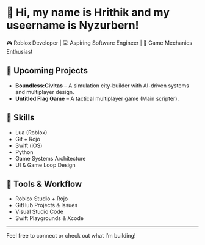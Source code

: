 # 👋 Hi, my name is Hrithik and my useername is Nyzurbern!

🎮 Roblox Developer | 💻 Aspiring Software Engineer | 🧠 Game Mechanics Enthusiast

## 🚀 Upcoming Projects
- **Boundless:Civitas** – A simulation city-builder with AI-driven systems and multiplayer design.
- **Untitled Flag Game** – A tactical multiplayer game (Main scripter).

## 🔧 Skills
- Lua (Roblox)
- Git + Rojo
- Swift (iOS)
- Python
- Game Systems Architecture
- UI & Game Loop Design

## 🧩 Tools & Workflow
- Roblox Studio + Rojo
- GitHub Projects & Issues
- Visual Studio Code
- Swift Playgrounds & Xcode
---

Feel free to connect or check out what I’m building!
